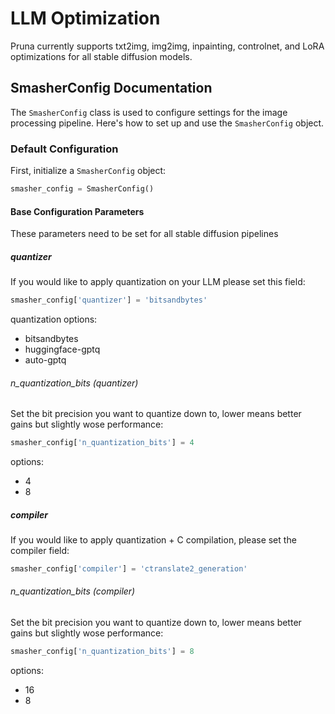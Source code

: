 # LLM Optimization
Pruna currently supports txt2img, img2img, inpainting, controlnet, and LoRA optimizations for all stable diffusion models.

## SmasherConfig Documentation

The `SmasherConfig` class is used to configure settings for the image processing pipeline. Here's how to set up and use the `SmasherConfig` object.

### Default Configuration

First, initialize a `SmasherConfig` object:

```python
smasher_config = SmasherConfig()
```

#### Base Configuration Parameters
These parameters need to be set for all stable diffusion pipelines
##### quantizer
If you would like to apply quantization on your LLM please set this field:
```python
smasher_config['quantizer'] = 'bitsandbytes'
```
quantization options:
- bitsandbytes
- huggingface-gptq
- auto-gptq

###### n_quantization_bits (quantizer)
Set the bit precision you want to quantize down to, lower means better gains but slightly wose performance:
```python
smasher_config['n_quantization_bits'] = 4
```

options:
- 4
- 8

##### compiler
If you would like to apply quantization + C compilation, please set the compiler field:
```python
smasher_config['compiler'] = 'ctranslate2_generation'
```
###### n_quantization_bits (compiler)
Set the bit precision you want to quantize down to, lower means better gains but slightly wose performance:
```python
smasher_config['n_quantization_bits'] = 8
```

options:
- 16
- 8
